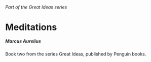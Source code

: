 ###### Part of the Great Ideas series
# Meditations
##### Marcus Aurelius
Book two from the series Great Ideas, published by Penguin books.



